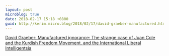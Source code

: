 ```yaml
---
layout: post
microblog: true
date: 2018-02-17 15:18 +0800
guid: http://kerim.micro.blog/2018/02/17/david-graeber-manufactured.html
---
```

[David Graeber: Manufactured ignorance: The strange case of Juan Cole and the Kurdish Freedom Movement, and the International Liberal Intelligentsia](http://www.focaalblog.com/2018/02/16/david-graeber-manufactured-ignorance/)
